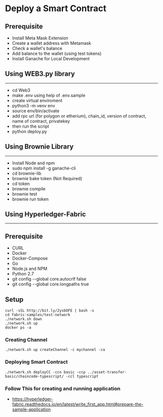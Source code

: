 # Deploy a Smart Contract

## Prerequisite 

- Install Meta Mask Extension
- Create a wallet address with Metamask
- Check a wallet's balance
- Add balance to the wallet (using test tokens)
- Install Ganache for Local Development

## Using WEB3.py library 
<hr>

- cd Web3
- make .env using help of .env.sample
- create virtual enviroment 
- python3 -m venv env
- source env/bin/activate
- add rpc url (for polygon or etherium), chain_id, version of contract, name of contract, privatekey
- then run the script 
- python deploy.py

## Using Brownie Library
<hr>

- Install Node and npm
- sudo npm install -g ganache-cli
- cd brownie-lib
- brownie bake token (Not Required)
- cd token
- brownie compile
- brownie test
- brownie run token

## Using Hyperledger-Fabric
<hr>

## Prerequisite
- CURL
- Docker
- Docker-Compose
- Go
- Node.js and NPM
- Python 2.7
- git config --global core.autocrlf false
- git config --global core.longpaths true


## Setup
    curl -sSL http://bit.ly/2ysbOFE | bash -s
    cd fabric-samples/test-network
    ./network.sh down
    ./network.sh up
    docker ps -a

### Creating Channel
    ./network.sh up createChannel -c mychannel -ca

### Deploying Smart Contract
    ./network.sh deployCC -ccn basic -ccp ../asset-transfer-basic/chaincode-typescript/ -ccl typescript


### Follow This for creating and running application  
- https://hyperledger-fabric.readthedocs.io/en/latest/write_first_app.html#prepare-the-sample-application